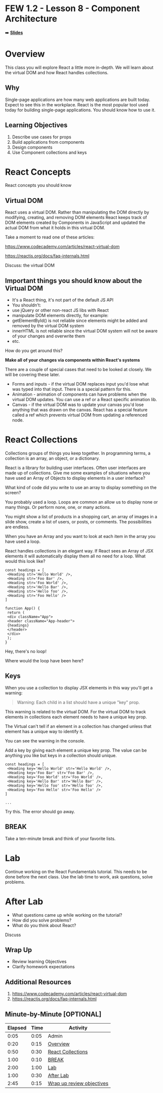 <!-- .slide: data-background="./Images/header.svg" data-background-repeat="none" data-background-size="40% 40%" data-background-position="center 10%" class="header" -->
# FEW 1.2 - Lesson 8 - Component Architecture

<!-- Put a link to the slides so that students can find them -->

➡️ [**Slides**](/Syllabus-Template/Slides/Lesson1.html ':ignore')

<!-- > -->

# Overview

This class you will explore React a little more in-depth. We will learn about the virtual DOM and how React handles collections. 

<!-- > -->

## Why

Single-page applications are how many web applications are built today. Expect to see this in the workplace. React is the most popular tool used today for building single-page applications. You should know how to use it. 

<!-- > -->

## Learning Objectives

1. Describe use cases for props
1. Build applications from components 
1. Design components 
1. Use Component collections and keys

<!-- > -->

# React Concepts

React concepts you should know

<!-- > -->

## Virtual DOM 

React uses a virtual DOM. Rather than manipulating the DOM directly by modifying, creating, and removing DOM elements React keeps track of DOM elements created by Components in JavaScript and updated the actual DOM from what it holds in this virtual DOM. 

Take a moment to read one of these articles: 

https://www.codecademy.com/articles/react-virtual-dom

https://reactjs.org/docs/faq-internals.html

Discuss: the virtual DOM

<!-- v -->

## Important things you should know about the Virtual DOM

- It's a React thing, it's not part of the default JS API
- You shouldn't: 
 - use jQuery or other non-react JS libs with React
 - manipulate DOM elements directly, for example: 
 - getElementById() is not reliable since elements might be added and removed by the virtual DOM system
 - innerHTML is not reliable since the virtual DOM system will not be aware of your changes and overwrite them
 - etc.

How do you get around this? 

**Make all of your changes via components within React's systems**

There are a couple of special cases that need to be looked at closely. We will be covering these later. 

- Forms and inputs - if the virtual DOM replaces input you'd lose what was typed into that input. There is a special pattern for this. 
- Animation - animation of components can have problems when the virtual DOM updates. You can use a ref or a React specific animation lib. 
- Canvas - if the virtual DOM was to update your canvas you'd lose anything that was drawn on the canvas. React has a special feature called a ref which prevents virtual DOM from updating a referenced node. 

<!-- v -->

# React Collections

Collections groups of things you keep together. In programming terms, a collection is an array, an object, or a dictionary. 

React is a library for building user interfaces. Often user interfaces are made up of collections. Give me some examples of situations where you have used an Array of Objects to display elements in a user interface? 

<!-- > -->

What kind of code did you write to use an array to display something on the screen? 

<!-- > -->

You probably used a loop. Loops are common an allow us to display none or many things. Or perform none, one, or many actions. 

You might show a list of products in a shopping cart, an array of images in a slide show, create a list of users, or posts, or comments. The possibilities are endless. 

When you have an Array and you want to look at each item in the array you have used a loop. 

<!-- > -->

React handles collections in an elegant way. If React sees an Array of JSX elements it will automatically display them all no need for a loop. What would this look like? 

```JS
const headings = [
 <Heading str='Hello World' />,
 <Heading str='Foo Bar' />,
 <Heading str='Foo World' />,
 <Heading str='Hello Bar' />,
 <Heading str='Hello foo' />,
 <Heading str='Foo Hello' />
]

function App() {
 return (
 <div className="App">
 <header className="App-header">
 {headings}
 </header>
 </div>
 );
}
```

Hey, there's no loop! 

Where would the loop have been here?

## Keys 

When you use a collection to display JSX elements in this way you'll get a warning: 

> Warning: Each child in a list should have a unique "key" prop.

This warning is related to the virtual DOM. For the virtual DOM to track elements in collections each element needs to have a unique key prop. 

The Virtual can't tell if an element in a collection has changed unless that element has a unique way to identify it. 

You can see the warning in the console. 

Add a key by giving each element a unique key prop. The value can be anything you like but keys in a collection should unique. 

```JS
const headings = [
 <Heading key='Hello World' str='Hello World' />,
 <Heading key='Foo Bar' str='Foo Bar' />,
 <Heading key='Foo World' str='Foo World' />,
 <Heading key='Hello Bar' str='Hello Bar' />,
 <Heading key='Hello foo' str='Hello foo' />,
 <Heading key='Foo Hello' str='Foo Hello' />
]

...
```

Try this. The error should go away. 

<!-- .slide: data-background="#087CB8" -->
## BREAK

Take a ten-minute break and think of your favorite lists. 

<!-- > -->

# Lab

Continue working on the React Fundamentals tutorial. This needs to be done before the next class. Use the lab time to work, ask questions, solve problems. 

<!-- v -->

# After Lab

- What questions came up while working on the tutorial? 
- How did you solve problems? 
- What do you think about React? 

Discuss

<!-- v -->

## Wrap Up

- Review learning Objectives
- Clarify homework expectations

<!-- > -->

## Additional Resources

1. https://www.codecademy.com/articles/react-virtual-dom
1. https://reactjs.org/docs/faq-internals.html


<!-- > -->

## Minute-by-Minute [OPTIONAL]

| **Elapsed** | **Time** | **Activity** |
| ----------- | --------- | ------------ |
| 0:05 | 0:05 | Admin |
| 0:20 | 0:15 | [Overview](#overview) |
| 0:50 | 0:30 | [React Collections](#react-collection) |
| 1:00 | 0:10 | [BREAK](#break) |
| 2:00 | 1:00 | [Lab](#lab) |
| 1:00 | 0:30 | [After Lab](#after-lab) |
| 2:45 | 0:15 | [Wrap up review objectives](#wrap-up) |

